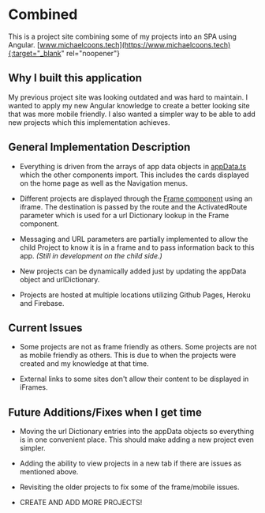 # Combined

This is a project site combining some of my projects into an SPA using Angular.  [www.michaelcoons.tech](https://www.michaelcoons.tech){:target="_blank" rel="noopener"}

## Why I built this application

My previous project site was looking outdated and was hard to maintain.  I wanted to apply my new Angular knowledge to create a better looking site that was more mobile friendly.  I also wanted a simpler way to be able to add new projects which this implementation achieves.

## General Implementation Description

* Everything is driven from the arrays of app data objects in [appData.ts](https://github.com/mcoons/combined/blob/main/src/app/appData.ts) which the other components import.  This includes the cards displayed on the home page as well as the Navigation menus.

* Different projects are displayed through the [Frame component](https://github.com/mcoons/combined/blob/main/src/app/frame/frame.component.ts) using an iframe.  The destination is passed by the route and the ActivatedRoute parameter which is used for a url Dictionary lookup in the Frame component.

* Messaging and URL parameters are partially implemented to allow the child Project to know it is in a frame and to pass information back to this app.  *(Still in development on the child side.)*

* New projects can be dynamically added just by updating the appData object and urlDictionary.  

* Projects are hosted at multiple locations utilizing Github Pages, Heroku and Firebase.

## Current Issues

* Some projects are not as frame friendly as others.  Some projects are not as mobile friendly as others.  This is due to when the projects were created and my knowledge at that time. 

* External links to some sites don't allow their content to be displayed in iFrames.

## Future Additions/Fixes when I get time

* Moving the url Dictionary entries into the appData objects so everything is in one convenient place.  This should make adding a new project even simpler.

* Adding the ability to view projects in a new tab if there are issues as mentioned above.

* Revisiting the older projects to fix some of the frame/mobile issues.

* CREATE AND ADD MORE PROJECTS!

